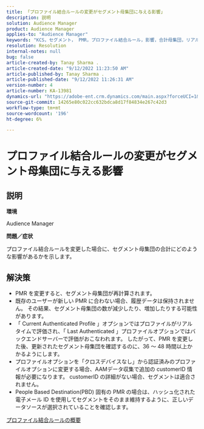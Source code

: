 ```yaml
---
title: 「プロファイル結合ルールの変更がセグメント母集団に与える影響」
description: 説明
solution: Audience Manager
product: Audience Manager
applies-to: "Audience Manager"
keywords: "KCS，セグメント， PMR，プロファイル結合ルール，影響，合計母集団，リアルタイム母集団，母集団，変更"
resolution: Resolution
internal-notes: null
bug: false
article-created-by: Tanay Sharma .
article-created-date: "9/12/2022 11:23:50 AM"
article-published-by: Tanay Sharma .
article-published-date: "9/12/2022 11:26:31 AM"
version-number: 4
article-number: KA-13981
dynamics-url: "https://adobe-ent.crm.dynamics.com/main.aspx?forceUCI=1&pagetype=entityrecord&etn=knowledgearticle&id=02c0eb5d-8d32-ed11-9db1-002248086735"
source-git-commit: 14265e80c022cc632bdca8d17f84834e267c42d3
workflow-type: tm+mt
source-wordcount: '196'
ht-degree: 6%

---
```


# プロファイル結合ルールの変更がセグメント母集団に与える影響

## 説明


<b>環境</b>

Audience Manager



<b>問題／症状</b>

プロファイル結合ルールを変更した場合に、セグメント母集団の合計にどのような影響があるかを示します。


## 解決策


- PMR を変更すると、セグメント母集団が再計算されます。
- 既存のユーザーが新しい PMR に合わない場合、履歴データは保持されません。 その結果、セグメント母集団の数が減少したり、増加したりする可能性があります。
- 「 Current Authenticated Profile 」オプションではプロファイルがリアルタイムで評価され、「 Last Authenticated 」プロファイルオプションではバックエンドサーバーで評価がおこなわれます。 したがって、PMR を変更した後、更新されたセグメント母集団を確認するのに、36 ～ 48 時間以上かかるようにします。
- プロファイルオプションを「クロスデバイスなし」から認証済みのプロファイルオプションに変更する場合、AAMデータ収集で追加の customerID 情報が必要になります。 customerID の詳細がない場合、セグメントは適合されません。
- People Based Destination(PBD) 固有の PMR の場合は、ハッシュ化された電子メール ID を使用してセグメントをそのまま維持するように、正しいデータソースが選択されていることを確認します。




[プロファイル結合ルールの概要](https://experienceleague.adobe.com/docs/audience-manager/user-guide/features/profile-merge-rules/merge-rules-overview.html?lang=en)

